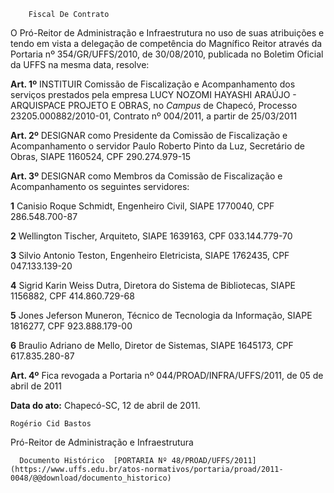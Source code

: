         Fiscal De Contrato  

O Pró-Reitor de Administração e Infraestrutura no uso de suas atribuições e tendo em vista a delegação de competência do Magnífico Reitor através da Portaria nº 354/GR/UFFS/2010, de 30/08/2010, publicada no Boletim Oficial da UFFS na mesma data, resolve:

 **Art. 1º** INSTITUIR Comissão de Fiscalização e Acompanhamento dos serviços prestados pela empresa LUCY NOZOMI HAYASHI ARAÚJO - ARQUISPACE PROJETO E OBRAS, no *Campus* de Chapecó, Processo 23205.000882/2010-01, Contrato nº 004/2011, a partir de 25/03/2011

 **Art. 2º** DESIGNAR como Presidente da Comissão de Fiscalização e Acompanhamento o servidor Paulo Roberto Pinto da Luz, Secretário de Obras, SIAPE 1160524, CPF 290.274.979-15

 **Art. 3º** DESIGNAR como Membros da Comissão de Fiscalização e Acompanhamento os seguintes servidores:

 **1** Canisio Roque Schmidt, Engenheiro Civil, SIAPE 1770040, CPF 286.548.700-87

 **2** Wellington Tischer, Arquiteto, SIAPE 1639163, CPF 033.144.779-70

 **3** Silvio Antonio Teston, Engenheiro Eletricista, SIAPE 1762435, CPF 047.133.139-20

 **4** Sigrid Karin Weiss Dutra, Diretora do Sistema de Bibliotecas, SIAPE 1156882, CPF 414.860.729-68

 **5** Jones Jeferson Muneron, Técnico de Tecnologia da Informação, SIAPE 1816277, CPF 923.888.179-00

 **6** Braulio Adriano de Mello, Diretor de Sistemas, SIAPE 1645173, CPF 617.835.280-87

 **Art. 4º** Fica revogada a Portaria nº 044/PROAD/INFRA/UFFS/2011, de 05 de abril de 2011

  

   **Data do ato:** Chapecó-SC, 12 de abril de 2011.   
 

    Rogério Cid Bastos   
 Pró-Reitor de Administração e Infraestrutura 

      Documento Histórico  [PORTARIA Nº 48/PROAD/UFFS/2011](https://www.uffs.edu.br/atos-normativos/portaria/proad/2011-0048/@@download/documento_historico)     
      